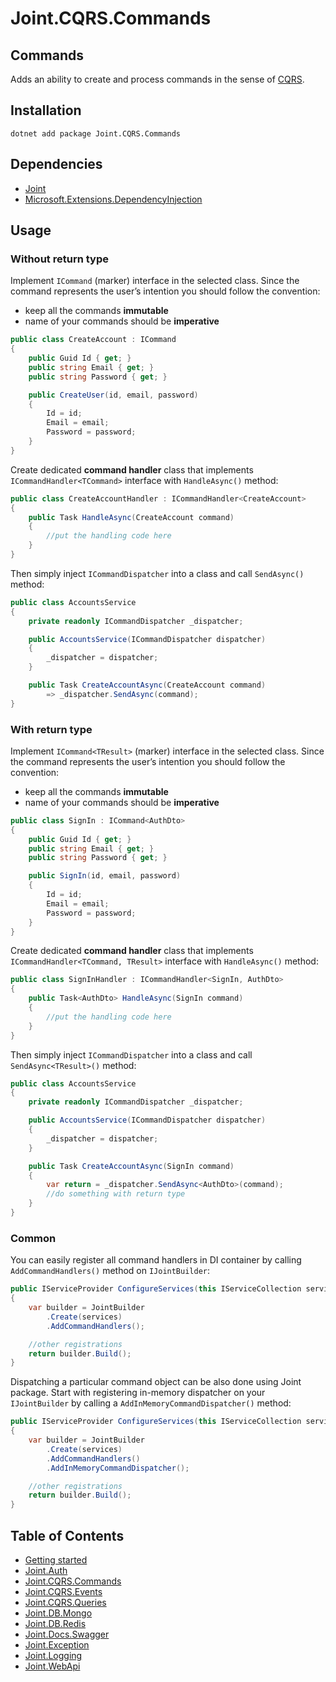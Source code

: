 # Joint.CQRS.Commands

## Commands
Adds an ability to create and process commands in the sense of [CQRS](https://martinfowler.com/bliki/CQRS.html).

## Installation
```
dotnet add package Joint.CQRS.Commands
```

## Dependencies
- [Joint](https://www.nuget.org/packages/Joint/)
- [Microsoft.Extensions.DependencyInjection](https://www.nuget.org/packages/Microsoft.Extensions.DependencyInjection/)

## Usage

### Without return type
Implement ```ICommand``` (marker) interface in the selected class. Since the command represents the user’s intention you should follow the convention:

- keep all the commands **immutable**
- name of your commands should be **imperative**

```c#
public class CreateAccount : ICommand
{
    public Guid Id { get; }
    public string Email { get; }
    public string Password { get; }

    public CreateUser(id, email, password)
    {
        Id = id;
        Email = email;
        Password = password;
    }
}
```

Create dedicated **command handler** class that implements ```ICommandHandler<TCommand>``` interface with ```HandleAsync()``` method:

```c#
public class CreateAccountHandler : ICommandHandler<CreateAccount>
{
    public Task HandleAsync(CreateAccount command)
    {
        //put the handling code here
    }
}
```

Then simply inject ```ICommandDispatcher``` into a class and call ```SendAsync()``` method:

```c#
public class AccountsService
{
    private readonly ICommandDispatcher _dispatcher;

    public AccountsService(ICommandDispatcher dispatcher)
    {
        _dispatcher = dispatcher;
    } 

    public Task CreateAccountAsync(CreateAccount command)
        => _dispatcher.SendAsync(command);
}
```

### With return type
Implement ```ICommand<TResult>``` (marker) interface in the selected class. Since the command represents the user’s intention you should follow the convention:

- keep all the commands **immutable**
- name of your commands should be **imperative**

```c#
public class SignIn : ICommand<AuthDto>
{
    public Guid Id { get; }
    public string Email { get; }
    public string Password { get; }

    public SignIn(id, email, password)
    {
        Id = id;
        Email = email;
        Password = password;
    }
}
```

Create dedicated **command handler** class that implements ```ICommandHandler<TCommand, TResult>``` interface with ```HandleAsync()``` method:

```c#
public class SignInHandler : ICommandHandler<SignIn, AuthDto>
{
    public Task<AuthDto> HandleAsync(SignIn command)
    {
        //put the handling code here
    }
}
```

Then simply inject ```ICommandDispatcher``` into a class and call ```SendAsync<TResult>()``` method:

```c#
public class AccountsService
{
    private readonly ICommandDispatcher _dispatcher;

    public AccountsService(ICommandDispatcher dispatcher)
    {
        _dispatcher = dispatcher;
    } 

    public Task CreateAccountAsync(SignIn command)
    {
        var return = _dispatcher.SendAsync<AuthDto>(command);
        //do something with return type
    }
}
```

### Common
You can easily register all command handlers in DI container by calling ```AddCommandHandlers()``` method on ```IJointBuilder```:

```c#
public IServiceProvider ConfigureServices(this IServiceCollection services)
{
    var builder = JointBuilder
        .Create(services)
        .AddCommandHandlers();

    //other registrations    
    return builder.Build();
}
```

Dispatching a particular command object can be also done using Joint package. Start with registering in-memory dispatcher on your ```IJointBuilder``` by calling a ```AddInMemoryCommandDispatcher()``` method:

```c#
public IServiceProvider ConfigureServices(this IServiceCollection services)
{
    var builder = JointBuilder
        .Create(services)
        .AddCommandHandlers()
        .AddInMemoryCommandDispatcher();

    //other registrations    
    return builder.Build();
}
```


## Table of Contents
- [Getting started](/src/Joint)
- [Joint.Auth](/src/Joint.Auth)
- [Joint.CQRS.Commands](#commands)
- [Joint.CQRS.Events](/src/Joint.CQRS.Events)
- [Joint.CQRS.Queries](/src/Joint.CQRS.Queries)
- [Joint.DB.Mongo](/src/Joint.DB.Mongo)
- [Joint.DB.Redis](/src/Joint.DB.Redis)
- [Joint.Docs.Swagger](/src/Joint.Docs.Swagger)
- [Joint.Exception](/src/Joint.Exception)
- [Joint.Logging](/src/Joint.Logging)
- [Joint.WebApi](/src/Joint.WebApi)
